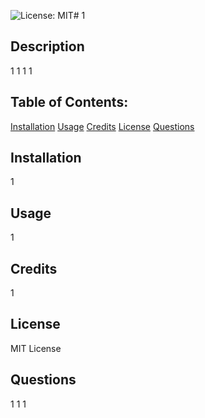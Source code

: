 ![License: MIT](https://img.shields.io/badge/License-MIT-yellow.svg)# 1

## Description

1
1
1
1

## Table of Contents:

[Installation](#Installation)
[Usage](#usage)
[Credits](#credits)
[License](#license)
[Questions](#questions)

## Installation

1

## Usage

1

## Credits

1

## License

MIT License

## Questions

1
1
1
